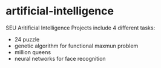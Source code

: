 # artificial-intelligence
SEU Aritificial Intelligence Projects include 4 different tasks:
* 24 puzzle
* genetic algorithm for functional maxmun problem
* million queens
* neural networks for face recognition

